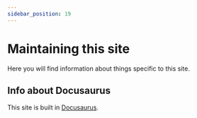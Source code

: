 ```yaml
---
sidebar_position: 19
---
```


# Maintaining this site

Here you will find information about things specific to this site.

## Info about Docusaurus

This site is built in [Docusaurus](https://docusaurus.io/).

